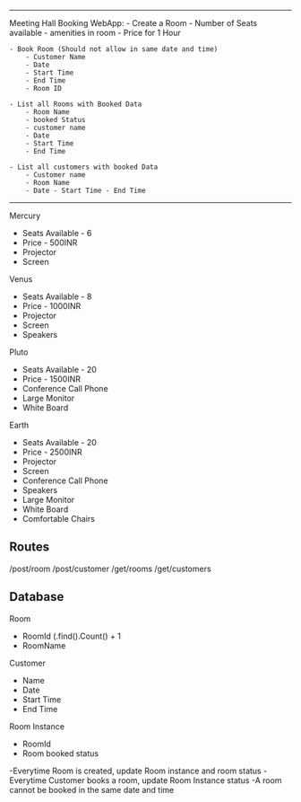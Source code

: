 ------------------------------
Meeting Hall Booking WebApp: 
	- Create a Room
		- Number of Seats available
		- amenities in room
		- Price for 1 Hour
	
	- Book Room (Should not allow in same date and time)
		- Customer Name
		- Date
		- Start Time
		- End Time
		- Room ID

	- List all Rooms with Booked Data
		- Room Name
		- booked Status
		- customer name
		- Date
		- Start Time
		- End Time

	- List all customers with booked Data
		- Customer name
		- Room Name
		- Date - Start Time - End Time
------------------------------

Mercury
- Seats Available - 6
- Price - 500INR
- Projector
- Screen

Venus
- Seats Available - 8
- Price - 1000INR
- Projector
- Screen
- Speakers

Pluto
- Seats Available - 20
- Price - 1500INR
- Conference Call Phone
- Large Monitor
- White Board

Earth
- Seats Available - 20
- Price - 2500INR
- Projector
- Screen
- Conference Call Phone
- Speakers
- Large Monitor
- White Board
- Comfortable Chairs

Routes 
------------
/post/room
/post/customer
/get/rooms
/get/customers

Database
----------
Room 
- RoomId (.find().Count() + 1
- RoomName

Customer
- Name
- Date
- Start Time
- End Time

Room Instance
- RoomId
- Room booked status

-Everytime Room is created, update Room instance and room status
-Everytime Customer books a room, update Room Instance status
-A room cannot be booked in the same date and time


